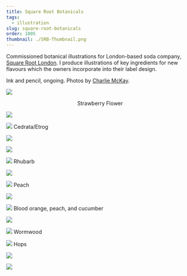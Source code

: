 ```yaml
---
title: Square Root Botanicals
tags:
  - illustration
slug: square-root-botanicals
order: 1005
thumbnail: ./SRB-Thumbnail.png
---
```

Commissioned botanical illustrations for London-based soda company, [Square Root London](http://squarerootsoda.co.uk). I produce illustrations of key ingredients for new flavours which the owners incorporate into their label design.

Ink and pencil, ongoing. Photos by [Charlie McKay](http://www.charliemckay.com/).

![](SRB-StrawberryFlower-WM.png)
<p style="text-align: center">
Strawberry Flower

![](SRB-StrawberryFlower-Detail-WM.png)

![](SRB-Cedrata-WM.png)
Cedrata/Etrog

![](SRB-Cedrata-Detail-WM.png)

![](SRB-Bottles.png)

![](SRB-Rhubarb-WM.png)
Rhubarb

![](SRB-Rhubarb-Detail-WM.png)

![](SRB-Peach-WM.png)
Peach

![](SRB-Peach-Detail-2-WM.png)

![](SRB-Insides-WM.png)
Blood orange, peach, and cucumber

![](SRB-WormwoodLeaves-WM.png)

![](SRB-Wormwood-WM.png)
Wormwood

![](SRB-Hops-WM.png)
Hops

![](SRB-Hops-Detail-WM.png)

![](SRB-Bottles-2.png)
</p>
